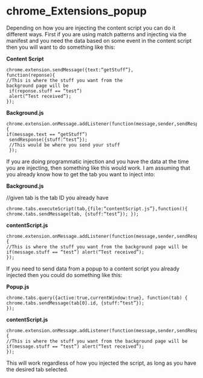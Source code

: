 # chrome_Extensions_popup
<p>Depending on how you are injecting the content script you can do it different ways. First if you are using match patterns and injecting via the manifest and you need the data based on some event in the content script then you will want to do something like this:</p> 

**Content Script**

    chrome.extension.sendMessage({text:“getStuff”}, 
    function(reponse){ 
    //This is where the stuff you want from the 
    background page will be 
     if(reponse.stuff == “test”) 
     alert(“Test received”); 
    });

**Background.js**

    chrome.extension.onMessage.addListener(function(message,sender,sendResponse){ 
    if(message.text == “getStuff”)
     sendResponse({stuff:“test”}); 
     //This would be where you send your stuff 
     }); 

<p>If you are doing programmatic injection and you have the data at the time you are injecting, then something like this would work. I am assuming that you already know how to get the tab you want to inject into:</p> 

**Background.js**

//given tab is the tab ID you already have 

    chrome.tabs.executeScript(tab,{file:“contentScript.js”},function(){ 
    chrome.tabs.sendMessage(tab, {stuff:“test”}); }); 

**contentScript.js** 

    chrome.extension.onMessage.addListener(function(message,sender,sendResponse){ 
    //This is where the stuff you want from the background page will be 
    if(message.stuff == “test”) alert(“Test received”); 
    }); 

<p>If you need to send data from a popup to a content script you already injected then you could do something like this:</p> 

**Popup.js**

    chrome.tabs.query({active:true,currentWindow:true}, function(tab) { 
    chrome.tabs.sendMessage(tab[0].id, {stuff:“test”}); 
    });

**contentScript.js**

    chrome.extension.onMessage.addListener(function(message,sender,sendResponse){ 
    //This is where the stuff you want from the background page will be 
    if(message.stuff == “test”) alert(“Test received”);   
    }); 

</p>This will work regardless of how you injected the script, as long as you have the desired tab selected.</p>
